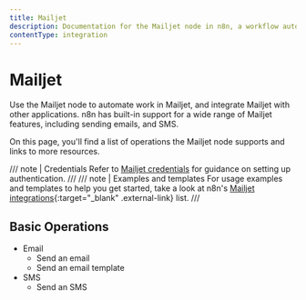 ```yaml
---
title: Mailjet
description: Documentation for the Mailjet node in n8n, a workflow automation platform. Includes details of operations and configuration, and links to examples and credentials information.
contentType: integration
---
```


# Mailjet

Use the Mailjet node to automate work in Mailjet, and integrate Mailjet with other applications. n8n has built-in support for a wide range of Mailjet features, including sending emails, and SMS. 

On this page, you'll find a list of operations the Mailjet node supports and links to more resources.

/// note | Credentials
Refer to [Mailjet credentials](/integrations/builtin/credentials/mailjet/) for guidance on setting up authentication. 
///
/// note | Examples and templates
For usage examples and templates to help you get started, take a look at n8n's [Mailjet integrations](https://n8n.io/integrations/mailjet/){:target="_blank" .external-link} list.
///

## Basic Operations

* Email
    * Send an email
    * Send an email template
* SMS
    * Send an SMS
